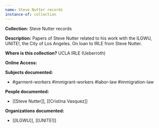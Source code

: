 ```yaml
---
name: Steve Nutter records
instance-of: collection
---
```

**Collection:** Steve Nutter records

**Description:** Papers of Steve Nutter related to his work with the ILGWU, UNITE!, the City of Los Angeles. On loan to IRLE from Steve Nutter.    

**Where is this collection?** UCLA IRLE (Ueberroth)

**Online Access:** 

**Subjects documented:** 
- #garment-workers #immigrant-workers #labor-law #immigration-law

**People documented:** 
- [[Steve Nutter]], [[Cristina Vasquez]]

**Organizations documented:** 
- [[ILGWU]], [[UNITE!]]